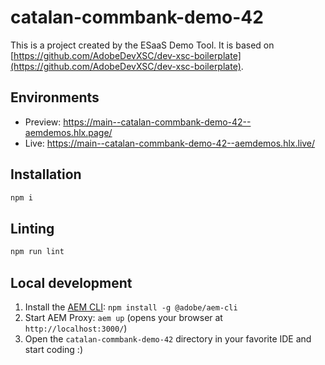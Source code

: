 # catalan-commbank-demo-42
This is a project created by the ESaaS Demo Tool. It is based on [https://github.com/AdobeDevXSC/dev-xsc-boilerplate](https://github.com/AdobeDevXSC/dev-xsc-boilerplate).

## Environments
- Preview: https://main--catalan-commbank-demo-42--aemdemos.hlx.page/
- Live: https://main--catalan-commbank-demo-42--aemdemos.hlx.live/

## Installation

```sh
npm i
```

## Linting

```sh
npm run lint
```

## Local development

1. Install the [AEM CLI](https://github.com/adobe/helix-cli): `npm install -g @adobe/aem-cli`
1. Start AEM Proxy: `aem up` (opens your browser at `http://localhost:3000/`)
1. Open the `catalan-commbank-demo-42` directory in your favorite IDE and start coding :)
